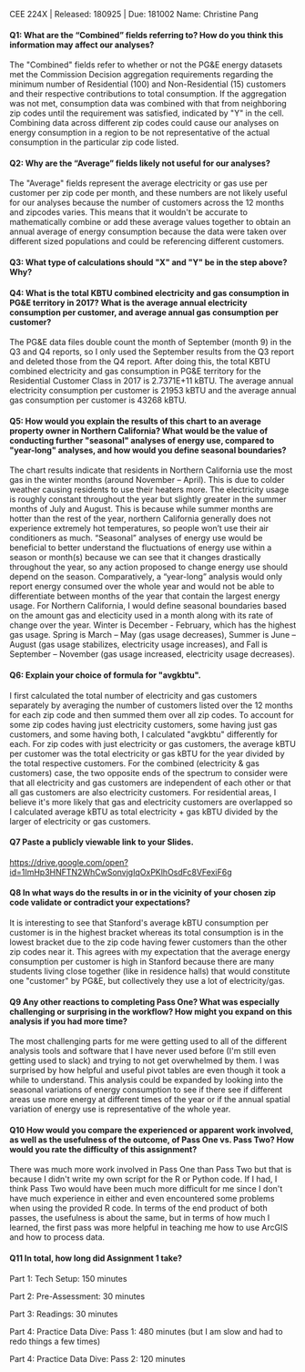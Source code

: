 CEE 224X | Released: 180925 | Due: 181002
Name: Christine Pang

#### Q1: What are the “Combined” fields referring to? How do you think this information may affect our analyses?

The "Combined" fields refer to whether or not the PG&E energy datasets met the Commission Decision aggregation requirements regarding the minimum number of Residential (100) and Non-Residential (15) customers and their respective contributions to total consumption. If the aggregation was not met, consumption data was combined with that from neighboring zip codes until the requirement was satisfied, indicated by "Y" in the cell. Combining data across different zip codes could cause our analyses on energy consumption in a region to be not representative of the actual consumption in the particular zip code listed.



#### Q2: Why are the “Average” fields likely not useful for our analyses?

The "Average" fields represent the average electricity or gas use per customer per zip code per month, and these numbers are not likely useful for our analyses because the number of customers across the 12 months and zipcodes varies. This means that it wouldn't be accurate to mathematically combine or add these average values together to obtain an annual average of energy consumption because the data were taken over different sized populations and could be referencing different customers. 



#### Q3: What type of calculations should "X" and "Y" be in the step above? Why?





#### Q4: What is the total KBTU combined electricity and gas consumption in PG&E territory in 2017? What is the average annual electricity consumption per customer, and average annual gas consumption per customer?

The PG&E data files double count the month of September (month 9) in the Q3 and Q4 reports, so I only used the September results from the Q3 report and deleted those from the Q4 report. After doing this, the total KBTU combined electricity and gas consumption in PG&E territory for the Residential Customer Class in 2017 is 2.7371E+11 kBTU. The average annual electricity consumption per customer is 21953 kBTU and the average annual gas consumption per customer is 43268 kBTU.




#### Q5: How would you explain the results of this chart to an average property owner in Northern California? What would be the value of conducting further "seasonal" analyses of energy use, compared to "year-long" analyses, and how would you define seasonal boundaries?

The chart results indicate that residents in Northern California use the most gas in the winter months (around November – April). This is due to colder weather causing residents to use their heaters more. The electricity usage is roughly constant throughout the year but slightly greater in the summer months of July and August. This is because while summer months are hotter than the rest of the year, northern California generally does not experience extremely hot temperatures, so people won’t use their air conditioners as much.
“Seasonal” analyses of energy use would be beneficial to better understand the fluctuations of energy use within a season or month(s) because we can see that it changes drastically throughout the year, so any action proposed to change energy use should depend on the season. Comparatively, a “year-long” analysis would only report energy consumed over the whole year and would not be able to differentiate between months of the year that contain the largest energy usage. 
For Northern California, I would define seasonal boundaries based on the amount gas and electicity used in a month along with its rate of change over the year. Winter is December - February, which has the highest gas usage. Spring is March – May (gas usage decreases), Summer is June – August (gas usage stabilizes, electricity usage increases), and Fall is September – November (gas usage increased, electricity usage decreases).




#### Q6: Explain your choice of formula for "avgkbtu".

I first calculated the total number of electricity and gas customers separately by averaging the number of customers listed over the 12 months for each zip code and then summed them over all zip codes. To account for some zip codes having just electricity customers, some having just gas customers, and some having both, I calculated "avgkbtu" differently for each. For zip codes with just electricity or gas customers, the average kBTU per customer was the total electricity or gas kBTU for the year divided by the total respective customers. For the combined (electricity & gas customers) case, the two opposite ends of the spectrum to consider were that all electricity and gas customers are independent of each other or that all gas customers are also electricity customers. For residential areas, I believe it's more likely that gas and electricity customers are overlapped so I calculated average kBTU as total electricity + gas kBTU divided by the larger of electricity or gas customers.



#### Q7 Paste a publicly viewable link to your Slides.

https://drive.google.com/open?id=1ImHp3HNFTN2WhCwSonvjgIqOxPKlhOsdFc8VFexiF6g



#### Q8 In what ways do the results in or in the vicinity of your chosen zip code validate or contradict your expectations?

It is interesting to see that Stanford's average kBTU consumption per customer is in the highest bracket whereas its total consumption is in the lowest bracket due to the zip code having fewer customers than the other zip codes near it. This agrees with my expectation that the average energy consumption per customer is high in Stanford because there are many students living close together (like in residence halls) that would constitute one "customer" by PG&E, but collectively they use a lot of electricity/gas.



#### Q9 Any other reactions to completing Pass One? What was especially challenging or surprising in the workflow? How might you expand on this analysis if you had more time?

The most challenging parts for me were getting used to all of the different analysis tools and software that I have never used before (I'm still even getting used to slack) and trying to not get overwhelmed by them. I was surprised by how helpful and useful pivot tables are even though it took a while to understand. This analysis could be expanded by looking into the seasonal variations of energy consumption to see if there see if different areas use more energy at different times of the year or if the annual spatial variation of energy use is representative of the whole year.



#### Q10 How would you compare the experienced or apparent work involved, as well as the usefulness of the outcome, of Pass One vs. Pass Two? How would you rate the difficulty of this assignment?

There was much more work involved in Pass One than Pass Two but that is because I didn't write my own script for the R or Python code. If I had, I think Pass Two would have been much more difficult for me since I don't have much experience in either and even encountered some problems when using the provided R code. In terms of the end product of both passes, the usefulness is about the same, but in terms of how much I learned, the first pass was more helpful in teaching me how to use ArcGIS and how to process data.



#### Q11 In total, how long did Assignment 1 take?

Part 1: Tech Setup: 150 minutes

Part 2: Pre-Assessment: 30 minutes

Part 3: Readings: 30 minutes

Part 4: Practice Data Dive: Pass 1: 480 minutes (but I am slow and had to redo things a few times)

Part 4: Practice Data Dive: Pass 2: 120 minutes
